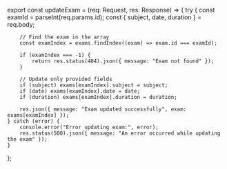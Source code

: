 export const updateExam = (req: Request, res: Response) => {
    try {
        const examId = parseInt(req.params.id);
        const { subject, date, duration } = req.body;

        // Find the exam in the array
        const examIndex = exams.findIndex((exam) => exam.id === examId);

        if (examIndex === -1) {
            return res.status(404).json({ message: "Exam not found" });
        }

        // Update only provided fields
        if (subject) exams[examIndex].subject = subject;
        if (date) exams[examIndex].date = date;
        if (duration) exams[examIndex].duration = duration;

        res.json({ message: "Exam updated successfully", exam: exams[examIndex] });
    } catch (error) {
        console.error("Error updating exam:", error);
        res.status(500).json({ message: "An error occurred while updating the exam" });
    }
};
